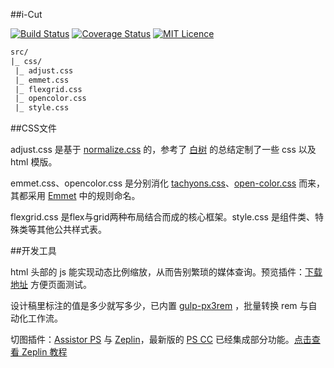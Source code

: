 ﻿##i-Cut

[![Build Status](https://travis-ci.org/zhenbinjing/i-Cut.svg?branch=master)](https://travis-ci.org/zhenbinjing/i-Cut)   [![Coverage Status](https://coveralls.io/repos/github/zhenbinjing/i-Cut/badge.svg?branch=master)](https://coveralls.io/github/zhenbinjing/i-Cut?branch=master)   [![MIT Licence](https://badges.frapsoft.com/os/mit/mit.svg?v=103)](https://opensource.org/licenses/mit-license.php)

```txt
src/
|_ css/
 |_ adjust.css        
 |_ emmet.css                         
 |_ flexgrid.css
 |_ opencolor.css     
 |_ style.css		
```
##CSS文件

adjust.css 是基于 [normalize.css](https://github.com/necolas/normalize.css) 的，参考了 [白树](http://www.cnblogs.com/PeunZhang/p/3407453.html) 的总结定制了一些 css 以及 html 模版。 

emmet.css、opencolor.css 是分别消化 [tachyons.css](https://github.com/tachyons-css/tachyons)、[open-color.css](https://github.com/yeun/open-color) 而来，其都采用 [Emmet](http://docs.emmet.io/cheat-sheet/) 中的规则命名。

flexgrid.css 是flex与grid两种布局结合而成的核心框架。style.css 是组件类、特殊类等其他公共样式表。

##开发工具

html 头部的 js 能实现动态比例缩放，从而告别繁琐的媒体查询。预览插件：[下载地址](https://chrome.google.com/webstore/detail/perfectpixel-by-welldonec/dkaagdgjmgdmbnecmcefdhjekcoceebi?utm_source=chrome-app-launcher-info-dialog) 方便页面测试。

设计稿里标注的值是多少就写多少，已内置 [gulp-px3rem](https://www.npmjs.com/package/gulp-px3rem) ，批量转换 rem 与自动化工作流。

切图插件：[Assistor PS](http://witstudio.net/) 与 [Zeplin](https://zeplin.io/)，最新版的 [PS CC](http://www.adobe.com/products/photoshop.html) 已经集成部分功能。[点击查看 Zeplin 教程](http://blog.163.com/zbj_jbz/blog/static/212615164201692210316119/)